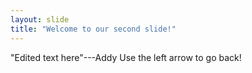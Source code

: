 ```yaml
---
layout: slide
title: "Welcome to our second slide!"
---
```

"Edited text here"---Addy
Use the left arrow to go back!
